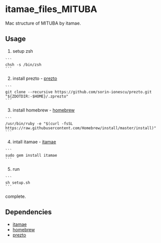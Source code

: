 # itamae_files_MITUBA

Mac structure of MITUBA by itamae.

## Usage

  1. setup zsh

    ```
    chsh -s /bin/zsh
    ```

  2. install prezto
    - [prezto](https://github.com/sorin-ionescu/prezto)

    ```
    git clone --recursive https://github.com/sorin-ionescu/prezto.git "${ZDOTDIR:-$HOME}/.zprezto"
    ```

  3. install homebrew
    - [homebrew](https://brew.sh/index_ja.html)

    ```
    /usr/bin/ruby -e "$(curl -fsSL https://raw.githubusercontent.com/Homebrew/install/master/install)"
    ```

  4. intall itamae
    - [itamae](https://github.com/itamae-kitchen/itamae)

    ```
    sudo gem install itamae
    ```

  5. run

    ```
    sh setup.sh
    ```

complete.

## Dependencies

- [itamae](https://github.com/itamae-kitchen/itamae)
- [homebrew](https://brew.sh/index_ja.html)
- [prezto](https://github.com/sorin-ionescu/prezto)
